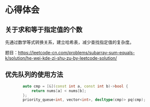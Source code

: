 # 心得体会

## 关于求和等于指定值的个数

先通过数学等式转换关系，建立哈希表，减少查找指定值的复杂度。

题目：<https://leetcode-cn.com/problems/subarray-sum-equals-k/solution/he-wei-kde-zi-shu-zu-by-leetcode-solution/>

## 优先队列的使用方法

```cpp
        auto cmp = [&](const int a, const int b)->bool {
            return nums[a] < nums[b];
        };
        priority_queue<int, vector<int>, decltype(cmp)> pq(cmp);
```

